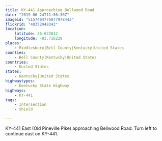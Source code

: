 ```yaml
---
title: KY-441 Approaching Bellwood Road
date: "2019-06-24T11:56:30Z"
imageid: "5157404776077978443"
flickrid: "48352948342"
location:
    latitude: 36.623812
    longitude: -83.716229
places:
    - Middlesboro|Bell County|Kentucky|United States
counties:
    - Bell County|Kentucky|United States
countries:
    - United States
states:
    - Kentucky|United States
highwaytypes:
    - Kentucky State Highway
highways:
    - KY-441
tags:
    - Intersection
    - Shield

---
```

KY-441 East (Old Pineville Pike) approaching Bellwood Road.  Turn left to continue east on KY-441.